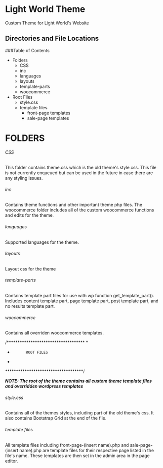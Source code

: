 
Light World Theme
===

Custom Theme for Light World's Website

Directories and File Locations
----------------------------

###Table of Contents

- Folders
  - CSS
  - inc
  - languages
  - layouts
  - template-parts
  - woocommerce
- Root Files
  - style.css
  - template files
    - front-page templates
    - sale-page templates

FOLDERS
===

###### CSS
 
 This folder contains theme.css which is the old theme's style.css. This file is not currently enqueued but can be used in the future in case there are any styling issues.
 
###### inc
 
 Contains theme functions and other important theme php files. The woocommerce folder includes all of the custom woocommerce functions and edits for the theme.
 
###### languages

Supported languages for the theme.
 
###### layouts

Layout css for the theme
 
###### template-parts
 
 Contains template part files for use with wp function get_template_part(). Includes content template part, page template part, post template part, and no results template part.
 
###### woocommerce
 
Contains all overriden woocommerce templates.
 
 
/************************************
*
*           ROOT FILES
*
************************************/

***NOTE: The root of the theme contains all custom theme template files and overridden wordpress templates***

###### style.css

Contains all of the themes styles, including part of the old theme's css. It also contains Bootstrap Grid at the end of the file.

###### template files

All template files including front-page-(insert name).php and sale-page-(insert name).php are template files for their respective page listed in the file's name. These templates are then set in the admin area in the page editor.
